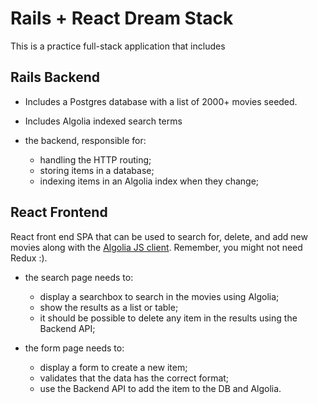 # Rails + React Dream Stack

This is a practice full-stack application that includes

## Rails Backend

- Includes a Postgres database with a list of 2000+ movies seeded.
- Includes Algolia indexed search terms

- the backend, responsible for:
  - handling the HTTP routing;
  - storing items in a database;
  - indexing items in an Algolia index when they change;

## React Frontend

React front end SPA that can be used to search for, delete, and add new movies along with the [Algolia JS client](https://github.com/algolia/algoliasearch-client-js). Remember, you might not need Redux :).

- the search page needs to:

  - display a searchbox to search in the movies using Algolia;
  - show the results as a list or table;
  - it should be possible to delete any item in the results using the Backend API;

- the form page needs to:
  - display a form to create a new item;
  - validates that the data has the correct format;
  - use the Backend API to add the item to the DB and Algolia.
